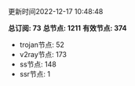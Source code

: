 更新时间2022-12-17 10:48:48

**总订阅: 73**
**总节点: 1211**
**有效节点: 374**
- trojan节点: 52
- v2ray节点: 173
- ss节点: 148
- ssr节点: 1
